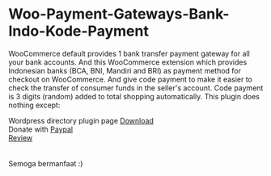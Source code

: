 # Woo-Payment-Gateways-Bank-Indo-Kode-Payment
WooCommerce default provides 1 bank transfer payment gateway for all your bank accounts.  And this WooCommerce extension which provides Indonesian banks (BCA, BNI, Mandiri and BRI) as payment method for checkout on WooCommerce. And give code payment to make it easier to check the transfer of consumer funds in the seller's account. Code payment is 3 digits (random) added to total shopping automatically. This plugin does nothing except:


Wordpress directory plugin page <a href="https://wordpress.org/plugins/woo-payment-gateways-bank-indo-kode-payment/">Download</a><br>
Donate with <a href="https://paypal.me/initialdhi">Paypal</a><br>
<a href="https://wordpress.org/support/plugin/woo-payment-gateways-bank-indo-kode-payment/reviews/">Review</a>
<br>
<br>
<br>
Semoga bermanfaat :)

